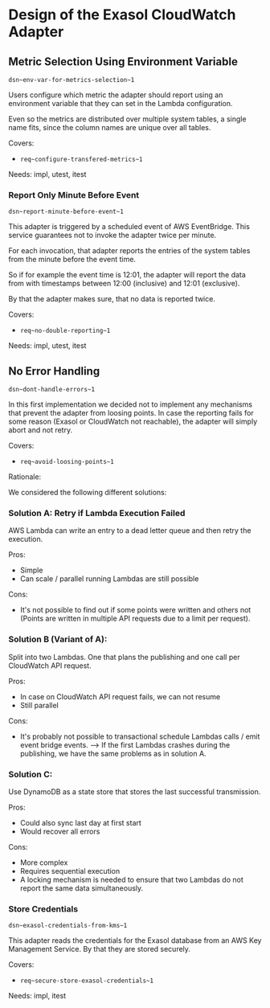# Design of the Exasol CloudWatch Adapter

## Metric Selection Using Environment Variable

`dsn~env-var-for-metrics-selection~1`

Users configure which metric the adapter should report using an environment variable that they can set in the Lambda configuration.

Even so the metrics are distributed over multiple system tables, a single name fits, since the column names are unique over all tables.

Covers:

* `req~configure-transfered-metrics~1`

Needs: impl, utest, itest

### Report Only Minute Before Event

`dsn~report-minute-before-event~1`

This adapter is triggered by a scheduled event of AWS EventBridge. This service guarantees not to invoke the adapter twice per minute.

For each invocation, that adapter reports the entries of the system tables from the minute before the event time.

So if for example the event time is 12:01, the adapter will report the data from with timestamps between 12:00 (inclusive) and 12:01 (exclusive).

By that the adapter makes sure, that no data is reported twice.

Covers:

* `req~no-double-reporting~1`

Needs: impl, utest, itest

## No Error Handling

`dsn~dont-handle-errors~1`

In this first implementation we decided not to implement any mechanisms that prevent the adapter from loosing points. In case the reporting fails for some reason (Exasol or CloudWatch not reachable), the adapter will simply abort and not retry.

Covers:

* `req~avoid-loosing-points~1`

Rationale:

We considered the following different solutions:

### Solution A: Retry if Lambda Execution Failed

AWS Lambda can write an entry to a dead letter queue and then retry the execution.

Pros:

* Simple
* Can scale / parallel running Lambdas are still possible

Cons:

* It's not possible to find out if some points were written and others not (Points are written in multiple API requests due to a limit per request).

### Solution B (Variant of A):

Split into two Lambdas. One that plans the publishing and one call per CloudWatch API request.

Pros:

* In case on CloudWatch API request fails, we can not resume
* Still parallel

Cons:

* It's probably not possible to transactional schedule Lambdas calls / emit event bridge events. --> If the first Lambdas crashes during the publishing, we have the same problems as in solution A.

### Solution C:

Use DynamoDB as a state store that stores the last successful transmission.

Pros:

* Could also sync last day at first start
* Would recover all errors

Cons:

* More complex
* Requires sequential execution
* A locking mechanism is needed to ensure that two Lambdas do not report the same data simultaneously.

### Store Credentials

`dsn~exasol-credentials-from-kms~1`

This adapter reads the credentials for the Exasol database from an AWS Key Management Service. By that they are stored securely.

Covers:

* `req~secure-store-exasol-credentials~1`

Needs: impl, itest
